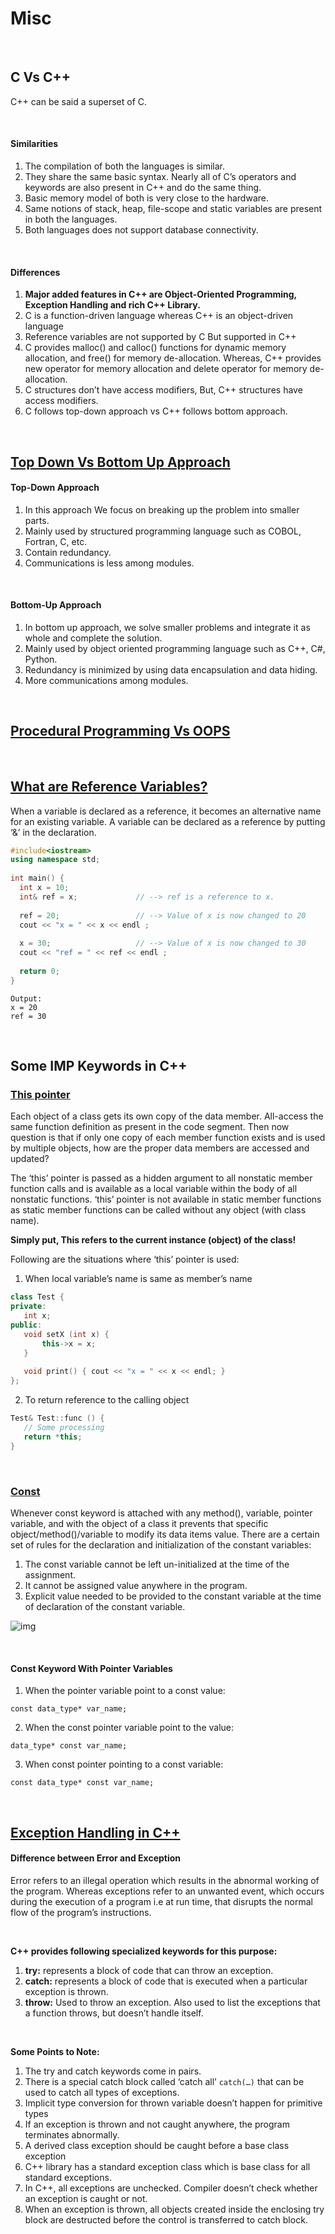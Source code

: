 # Misc

<br>

## C Vs C++
C++ can be said a superset of C. 

<br>

#### Similarities
1. The compilation of both the languages is similar.
2. They share the same basic syntax. Nearly all of C’s operators and keywords are also present in C++ and do the same thing.
3. Basic memory model of both is very close to the hardware.
4. Same notions of stack, heap, file-scope and static variables are present in both the languages.
5. Both languages does not support database connectivity.

<br>

#### Differences
1. **Major added features in C++ are Object-Oriented Programming, Exception Handling and rich C++ Library.**
2. C is a function-driven language whereas C++ is an object-driven language
3. Reference variables are not supported by C But supported in C++
4. C provides malloc() and calloc() functions for dynamic memory allocation, and free() for memory de-allocation. Whereas, C++ provides new operator for memory allocation and delete operator for memory de-allocation.
5. C structures don’t have access modifiers, But, C++ structures have access modifiers.
6. C follows top-down approach vs C++ follows bottom approach.


<br>

## [Top Down Vs Bottom Up Approach](https://www.geeksforgeeks.org/difference-between-bottom-up-model-and-top-down-model/)

#### Top-Down Approach
1. In this approach We focus on breaking up the problem into smaller parts.
2. Mainly used by structured programming language such as COBOL, Fortran, C, etc.
3. Contain redundancy.
4. Communications is less among modules.

<br>

#### Bottom-Up Approach
1. In bottom up approach, we solve smaller problems and integrate it as whole and complete the solution.
2. Mainly used by object oriented programming language such as C++, C#, Python.
3. Redundancy is minimized by using data encapsulation and data hiding.
4. More communications among modules.

<br>

## [Procedural Programming Vs OOPS](https://www.geeksforgeeks.org/differences-between-procedural-and-object-oriented-programming/)

<br>

## [What are Reference Variables?](https://www.geeksforgeeks.org/references-in-c/)
When a variable is declared as a reference, it becomes an alternative name for an existing variable. A variable can be declared as a reference by putting ‘&’ in the declaration. 

```cpp
#include<iostream>
using namespace std;
  
int main() {
  int x = 10;
  int& ref = x;             // --> ref is a reference to x.
  
  ref = 20;                 // --> Value of x is now changed to 20
  cout << "x = " << x << endl ;
  
  x = 30;                   // --> Value of x is now changed to 30
  cout << "ref = " << ref << endl ;
  
  return 0;
}
```
```
Output:  
x = 20  
ref = 30
```

<br>

## Some IMP Keywords in C++

### [This pointer](https://www.geeksforgeeks.org/this-pointer-in-c/)
Each object of a class gets its own copy of the data member. All-access the same function definition as present in the code segment. Then now question is that if only one copy of each member function exists and is used by multiple objects, how are the proper data members are accessed and updated?

The ‘this’ pointer is passed as a hidden argument to all nonstatic member function calls and is available as a local variable within the body of all nonstatic functions. ‘this’ pointer is not available in static member functions as static member functions can be called without any object (with class name). 

**Simply put, This refers to the current instance (object) of the class!**

Following are the situations where ‘this’ pointer is used:

1. When local variable’s name is same as member’s name

```cpp
class Test {
private:
   int x;
public:
   void setX (int x) {
       this->x = x;
   }
   
   void print() { cout << "x = " << x << endl; }
};
```

2. To return reference to the calling object

```cpp
Test& Test::func () {
   // Some processing
   return *this;
} 
```

<br>

### [Const](https://www.geeksforgeeks.org/const-keyword-in-cpp/)
Whenever const keyword is attached with any method(), variable, pointer variable, and with the object of a class it prevents that specific object/method()/variable to modify its data items value. There are a certain set of rules for the declaration and initialization of the constant variables:
1. The const variable cannot be left un-initialized at the time of the assignment.
2. It cannot be assigned value anywhere in the program.
3. Explicit value needed to be provided to the constant variable at the time of declaration of the constant variable.

![img](https://media.geeksforgeeks.org/wp-content/uploads/20201223212505/t1.png)

<br>

#### Const Keyword With Pointer Variables
1. When the pointer variable point to a const value:

```
const data_type* var_name;
```

2. When the const pointer variable point to the value:

```
data_type* const var_name;
```

3. When const pointer pointing to a const variable:

```
const data_type* const var_name;
```

<br>

## [Exception Handling in C++](https://www.youtube.com/watch?v=asekOytwNw4)

#### Difference between Error and Exception
Error refers to an illegal operation which results in the abnormal working of the program. Whereas exceptions refer to an unwanted event, which occurs during the execution of a program i.e at run time, that disrupts the normal flow of the program’s instructions.

<br>

**C++ provides following specialized keywords for this purpose:**
1. **try:** represents a block of code that can throw an exception.
2. **catch:** represents a block of code that is executed when a particular exception is thrown.
3. **throw:** Used to throw an exception. Also used to list the exceptions that a function throws, but doesn’t handle itself.

<br>

**Some Points to Note:**
1. The try and catch keywords come in pairs.
2. There is a special catch block called ‘catch all’ `catch(…)` that can be used to catch all types of exceptions.
3. Implicit type conversion for thrown variable doesn’t happen for primitive types
4. If an exception is thrown and not caught anywhere, the program terminates abnormally.
5. A derived class exception should be caught before a base class exception
6. C++ library has a standard exception class which is base class for all standard exceptions.
7. In C++, all exceptions are unchecked. Compiler doesn’t check whether an exception is caught or not.
8. When an exception is thrown, all objects created inside the enclosing try block are destructed before the control is transferred to catch block.

